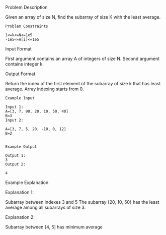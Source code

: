 Problem Description

Given an array of size N, find the subarray of size K with the least average.
    


    Problem Constraints
    
    1<=k<=N<=1e5
    -1e5<=A[i]<=1e5


Input Format

First argument contains an array A of integers of size N.
Second argument contains integer k.


Output Format

Return the index of the first element of the subarray of size k that has least average.
Array indexing starts from 0.

    
    Example Input
    
    Input 1:
    A=[3, 7, 90, 20, 10, 50, 40]
    B=3
    Input 2:
    
    A=[3, 7, 5, 20, -10, 0, 12]
    B=2
    
    
    Example Output
    
    Output 1:
    3
    Output 2:
    
    4


Example Explanation

Explanation 1:

Subarray between indexes 3 and 5
The subarray {20, 10, 50} has the least average 
among all subarrays of size 3.

Explanation 2:

 Subarray between [4, 5] has minimum average